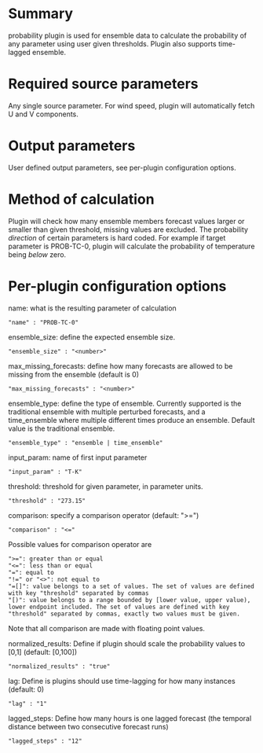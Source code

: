 # Summary

probability plugin is used for ensemble data to calculate the probability of any parameter using user given thresholds. Plugin also supports time-lagged ensemble.

# Required source parameters

Any single source parameter. For wind speed, plugin will automatically fetch U and V components.

# Output parameters

User defined output parameters, see per-plugin configuration options.

# Method of calculation

Plugin will check how many ensemble members forecast values larger or smaller than given threshold, missing values are excluded. The probability _direction_ of certain parameters is hard coded. For example if target parameter is PROB-TC-0, plugin will calculate the probability of temperature being _below_ zero.

# Per-plugin configuration options

name: what is the resulting parameter of calculation

    "name" : "PROB-TC-0"

ensemble_size: define the expected ensemble size.

    "ensemble_size" : "<number>"

max_missing_forecasts: define how many forecasts are allowed to be missing from the ensemble (default is 0)

    "max_missing_forecasts" : "<number>"

ensemble_type: define the type of ensemble. Currently supported is the traditional ensemble with multiple perturbed forecasts, and a time_ensemble where multiple different times produce an ensemble. Default value is the traditional ensemble.

    "ensemble_type" : "ensemble | time_ensemble"

input_param: name of first input parameter

    "input_param" : "T-K"

threshold: threshold for given parameter, in parameter units.

    "threshold" : "273.15"

comparison: specify a comparison operator (default: ">=")

    "comparison" : "<="

Possible values for comparison operator are

    ">=": greater than or equal
    "<=": less than or equal
    "=": equal to
    "!=" or "<>": not equal to
    "=[]": value belongs to a set of values. The set of values are defined with key "threshold" separated by commas
    "[)": value belongs to a range bounded by [lower value, upper value), lower endpoint included. The set of values are defined with key "threshold" separated by commas, exactly two values must be given.

Note that all comparison are made with floating point values.

normalized_results: Define if plugin should scale the probability values to [0,1] (default: [0,100])

    "normalized_results" : "true"

lag: Define is plugins should use time-lagging for how many instances (default: 0)

    "lag" : "1"

lagged_steps: Define how many hours is one lagged forecast (the temporal distance between two consecutive forecast runs)

    "lagged_steps" : "12"
